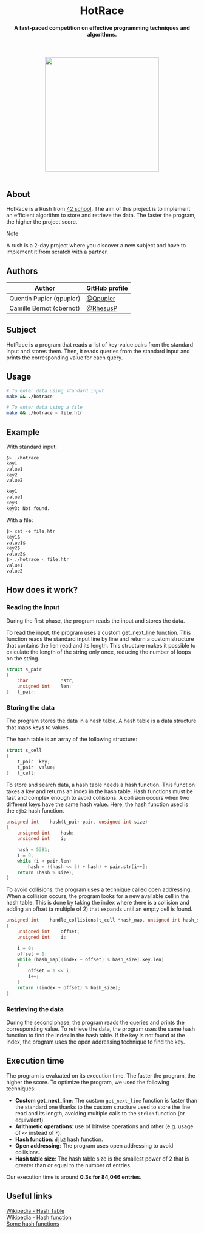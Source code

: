 <div align="center">

# HotRace
#### A fast-paced competition on effective programming techniques and algorithms.

<br />
<br />
<img src="https://42f2671d685f51e10fc6-b9fcecea3e50b3b59bdc28dead054ebc.ssl.cf5.rackcdn.com/illustrations/the_search_s0xf.svg" height=300>
<br />
<br />
</div>

## About
HotRace is a Rush from [42 school](https://42.fr/en/homepage/). The aim of this project is to implement an efficient algorithm to store and retrieve the data. The faster the program, the higher the project score.

> [!Note]
> A rush is a 2-day project where you discover a new subject and have to implement it from scratch with a partner.

## Authors

| Author | GitHub profile |
| - | - |
| Quentin Pupier (qpupier) | [@Qpupier](https://github.com/Qpupier) |
| Camille Bernot (cbernot) | [@RhesusP](https://github.com/RhesusP) | 

## Subject

HotRace is a program that reads a list of key-value pairs from the standard input and stores them. Then, it reads queries from the standard input and prints the corresponding value for each query.

## Usage

```bash
# To enter data using standard input
make && ./hotrace

# To enter data using a file
make && ./hotrace < file.htr
```

## Example

With standard input:
```bash
$> ./hotrace
key1
value1
key2
value2

key1
value1
key3
key3: Not found.
```

With a file:
```bash
$> cat -e file.htr
key1$
value1$
key2$
value2$
$> ./hotrace < file.htr
value1
value2
```

## How does it work?

### Reading the input

During the first phase, the program reads the input and stores the data.

To read the input, the program uses a custom [get_next_line](https://github.com/RhesusP/get_next_line) function. This function reads the standard input line by line and return a custom structure that contains the lien read and its length. This structure makes it possible to calculate the length of the string only once, reducing the number of loops on the string. 

```c
struct s_pair
{
	char			*str;
	unsigned int	len;
}	t_pair;
```

### Storing the data

The program stores the data in a hash table. A hash table is a data structure that maps keys to values.

The hash table is an array of the following structure:

```c
struct s_cell
{
	t_pair	key;
	t_pair	value;
}	t_cell;
```

To store and search data, a hash table needs a hash function. This function takes a key and returns an index in the hash table. Hash functions must be fast and complex enough to avoid collisions. A collision occurs when two different keys have the same hash value. Here, the hash function used is the `djb2` hash function.

```c
unsigned int	hash(t_pair pair, unsigned int size)
{
	unsigned int	hash;
	unsigned int	i;

	hash = 5381;
	i = 0;
	while (i < pair.len)
		hash = ((hash << 5) + hash) + pair.str[i++];
	return (hash % size);
}
```

To avoid collisions, the program uses a technique called open addressing. When a collision occurs, the program looks for a new available cell in the hash table. This is done by taking the index where there is a collision and adding an offset (a multiple of 2) that expands until an empty cell is found.

```c
unsigned int	handle_collisions(t_cell *hash_map, unsigned int hash_size, unsigned int index)
{
	unsigned int	offset;
	unsigned int	i;

	i = 0;
	offset = 1;
	while (hash_map[(index + offset) % hash_size].key.len)
	{
		offset = 1 << i;
		i++;
	}
	return ((index + offset) % hash_size);
}
```

### Retrieving the data

During the second phase, the program reads the queries and prints the corresponding value. To retrieve the data, the program uses the same hash function to find the index in the hash table. If the key is not found at the index, the program uses the open addressing technique to find the key.

## Execution time

The program is evaluated on its execution time. The faster the program, the higher the score. To optimize the program, we used the following techniques:

- **Custom get_next_line**: The custom `get_next_line` function is faster than the standard one thanks to the custom structure used to store the line read and its length, avoiding multiple calls to the `strlen` function (or equivalent).
- **Arithmetic operations**: use of bitwise operations and other (e.g. usage of `<<` instead of `*`).
- **Hash function**: `djb2` hash function.
- **Open addressing**: The program uses open addressing to avoid collisions.
- **Hash table size**: The hash table size is the smallest power of 2 that is greater than or equal to the number of entries.

Our execution time is around **0.3s for 84,046 entries**.

## Useful links
[Wikipedia - Hash Table](https://en.wikipedia.org/wiki/Hash_table)  
[Wikipedia - Hash function](https://en.wikipedia.org/wiki/Hash_function)  
[Some hash functions](http://www.cse.yorku.ca/~oz/hash.html)